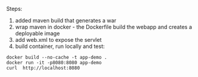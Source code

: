Steps:
1. added maven build that generates a war
2. wrap maven in docker - the Dockerfile build the webapp and creates a deployable image 
3. add web.xml to expose the servlet
4. build container, run locally and test:
```
docker build --no-cache -t app-demo .
docker run -it -p8080:8080 app-demo
curl  http://localhost:8080                                                                                                                                           
```
